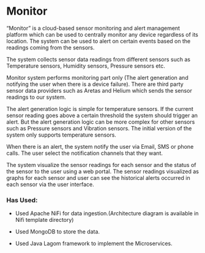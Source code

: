 # Monitor

“Monitor” is a cloud-based sensor monitoring and alert management platform which can be used
to centrally monitor any device regardless of its location. The system can be used to alert on
certain events based on the readings coming from the sensors.

The system collects sensor data readings from different sensors such as
Temperature sensors, Humidity sensors, Pressure sensors etc.

Monitor system performs monitoring part only (The alert generation and notifying the user when
there is a device failure). There are third party sensor data providers such as Aretas and Helium
which sends the sensor readings to our system.

The alert generation logic is simple for temperature sensors. If the current sensor reading goes
above a certain threshold the system should trigger an alert. But the alert generation logic can
be more complex for other sensors such as Pressure sensors and Vibration sensors. The initial
version of the system only supports temperature sensors.

When there is an alert, the system notify the user via Email, SMS or phone calls. The
user select the notification channels that they want.

The system visualize the sensor readings for each sensor and the status of the sensor to
the user using a web portal. The sensor readings visualized as graphs for each
sensor and user can see the historical alerts occurred in each sensor via the user
interface.


### Has Used:

* Used Apache NiFi for data ingestion.(Architecture diagram is available in Nifi template directory)

* Used MongoDB to store the data.

* Used Java Lagom framework to implement the Microservices.
